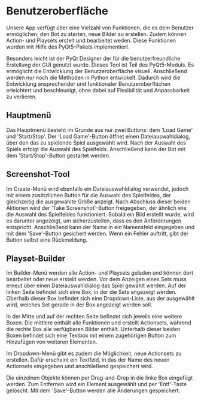 # Benutzeroberfläche

Unsere App verfügt über eine Vielzahl von Funktionen, die es dem Benutzer ermöglichen, den Bot zu starten, neue Bilder zu erstellen. Zudem können Action- und Playsets erstelt und bearbeitet weden. Diese Funktionen wurden mit Hilfe des PyQt5-Pakets implementiert.

Besonders leicht ist der PyQt Designer der für die benutzerfreundliche Erstellung der GUI genutzt wurde. Dieses Tool ist Teil des PyQt5-Moduls. Es ermöglicht die Entwicklung der Benutzeroberfläche visuell. Anschließend werden nur noch die Methoden in Python entwickelt. Dadurch wird die Entwicklung ansprechender und funktionaler Benutzeroberflächen erleichtert und beschleunigt, ohne dabei auf Flexibilität und Anpassbarkeit zu verlieren.

## Hauptmenü

Das Hauptmenü besteht im Grunde aus nur zwei Buttons: dem 'Load Game' und 'Start/Stop'. Der 'Load Game'-Button öffnet einen Dateiauswahldialog, über den das zu spielende Spiel ausgewählt wird. Nach der Auswahl des Spiels erfolgt die Auswahl des Spielfelds. Anschließend kann der Bot mit dem 'Start/Stop'-Button gestartet werden.

## Screenshot-Tool

Im Create-Menü wird ebenfalls ein Dateiauswahldialog verwendet, jedoch mit einem zusätzlichen Button für die Auswahl des Spielfeldes, der gleichzeitig die ausgewählte Größe anzeigt. Nach Abschluss dieser beiden Aktionen wird der 'Take Screenshot'-Button freigegeben, der ähnlich wie die Auswahl des Spielfeldes funktioniert. Sobald ein Bild erstellt wurde, wird es darunter angezeigt, um sicherzustellen, dass es den Anforderungen entspricht. Anschließend kann der Name in ein Namensfeld eingegeben und mit dem 'Save'-Button gesichert werden. Wenn ein Fehler auftritt, gibt der Button selbst eine Rückmeldung.

## Playset-Builder 



Im Builder-Menü werden alle Action- und Playsets geladen und können dort bearbeitet oder neue erstellt werden. Vor dem Anzeigen eines Sets muss erneut über einen Dateiauswahldialog das Spiel gewählt werden. Auf der linken Seite befindet sich eine Box, in der die Sets angezeigt werden. Oberhalb dieser Box befindet sich eine Dropdown-Liste, aus der ausgewählt wird, welches Set gerade in der Box angezeigt werden soll.

In der Mitte und auf der rechten Seite befindet sich jeweils eine weitere Boxen. Die mittlere enthält alle Funktionen und erstellt Actionsets, während die rechte Box alle verfügbaren Bilder enthält. Unterhalb dieser beiden Boxen befindet sich eine Textbox mit einem zugehörigen Button zum Hinzufügen von weiteren Elementen.

Im Dropdown-Menü gibt es zudem die Möglichkeit, neue Actionsets zu erstellen. Dafür erscheint ein Textfeld, in das der Name des neuen Actionsets eingegeben und anschließend gespeichert wird.

Die einzelnen Objekte können per Drag-and-Drop in die linke Box eingefügt werden. Zum Entfernen wird ein Element ausgewählt und per 'Entf'-Taste gelöscht. Mit dem 'Save'-Button werden alle Änderungen gespeichert.
